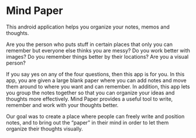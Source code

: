 Mind Paper
==============
This android application helps you organize your notes, memos and thoughts.

Are you the person who puts stuff in certain places that only you can remember but everyone else thinks you are messy?
Do you work better with images? 
Do you remember things better by their locations?
Are you a visual person?

If you say yes on any of the four questions, then this app is for you.
In this app, you are given a large blank paper where you can add notes and move them around to where you want and can remember. In addition, this app lets you group the notes together so that you can organize your ideas and thoughts more effectively. Mind Paper provides a useful tool to write, remember and work with your thoughts better.

Our goal was to create a place where people can freely write and position notes, and to bring out the “paper” in their mind in order to let them organize their thoughts visually. 